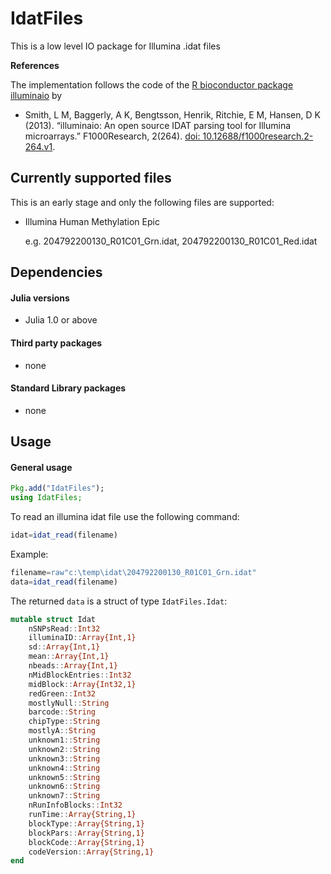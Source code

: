 # IdatFiles

This is a low level IO package for Illumina .idat files

**References**

The implementation follows the code of the [R bioconductor package illuminaio](http://www.bioconductor.org/packages/release/bioc/html/illuminaio.html) by 
* Smith, L M, Baggerly, A K, Bengtsson, Henrik, Ritchie, E M, Hansen, D K (2013). “illuminaio: An open source IDAT parsing tool for Illumina microarrays.” F1000Research, 2(264). [doi: 10.12688/f1000research.2-264.v1](https://f1000research.com/articles/2-264). 

## Currently supported files

This is an early stage and only the following files are supported:
* Illumina Human Methylation Epic


  e.g. 204792200130_R01C01_Grn.idat, 204792200130_R01C01_Red.idat

## Dependencies

#### Julia versions

* Julia 1.0 or above

#### Third party packages

* none

#### Standard Library packages

* none

## Usage

#### General usage
```julia
Pkg.add("IdatFiles");
using IdatFiles;
```
To read an illumina idat file use the following command:
```julia
idat=idat_read(filename)
```
Example:
```julia
filename=raw"c:\temp\idat\204792200130_R01C01_Grn.idat"
data=idat_read(filename)
```
The returned `data` is a struct of type `IdatFiles.Idat`:
```julia
mutable struct Idat
    nSNPsRead::Int32
    illuminaID::Array{Int,1}
    sd::Array{Int,1}
    mean::Array{Int,1}
    nbeads::Array{Int,1}
    nMidBlockEntries::Int32
    midBlock::Array{Int32,1}
    redGreen::Int32
    mostlyNull::String
    barcode::String
    chipType::String
    mostlyA::String
    unknown1::String
    unknown2::String
    unknown3::String
    unknown4::String
    unknown5::String
    unknown6::String
    unknown7::String
    nRunInfoBlocks::Int32
    runTime::Array{String,1}
    blockType::Array{String,1}
    blockPars::Array{String,1}
    blockCode::Array{String,1}
    codeVersion::Array{String,1}
end
```


